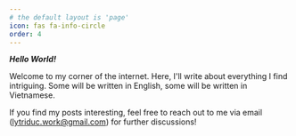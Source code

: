 ```yaml
---
# the default layout is 'page'
icon: fas fa-info-circle
order: 4
---
```


**_Hello World!_**

Welcome to my corner of the internet. Here, I'll write about everything I find intriguing. Some will be written in English, some will be written in Vietnamese.

If you find my posts interesting, feel free to reach out to me via email ([lytriduc.work@gmail.com](mailto:lytriduc.work@gmail.com)) for further discussions!
